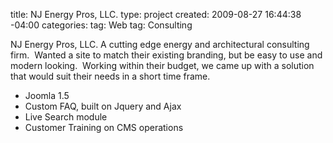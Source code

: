 title: NJ Energy Pros, LLC.
type: project
created: 2009-08-27 16:44:38 -04:00
categories: 
tag: Web
tag: Consulting

NJ Energy Pros, LLC. A cutting edge energy and architectural consulting firm.&nbsp; Wanted a site to match their existing branding, but be easy to use and modern looking.&nbsp; Working within their budget, we came up with a solution that would suit their needs in a short time frame.

*   Joomla 1.5
*   Custom FAQ, built on Jquery and Ajax
*   Live Search module
*   Customer Training on CMS operations